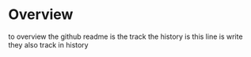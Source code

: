 # Overview
to overview the github
readme is the track the history is this line is write they also track in history
